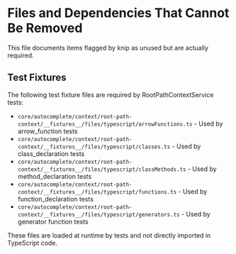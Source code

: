 # Files and Dependencies That Cannot Be Removed

This file documents items flagged by knip as unused but are actually required.

## Test Fixtures
The following test fixture files are required by RootPathContextService tests:
- `core/autocomplete/context/root-path-context/__fixtures__/files/typescript/arrowFunctions.ts` - Used by arrow_function tests
- `core/autocomplete/context/root-path-context/__fixtures__/files/typescript/classes.ts` - Used by class_declaration tests  
- `core/autocomplete/context/root-path-context/__fixtures__/files/typescript/classMethods.ts` - Used by method_declaration tests
- `core/autocomplete/context/root-path-context/__fixtures__/files/typescript/functions.ts` - Used by function_declaration tests
- `core/autocomplete/context/root-path-context/__fixtures__/files/typescript/generators.ts` - Used by generator function tests

These files are loaded at runtime by tests and not directly imported in TypeScript code.
